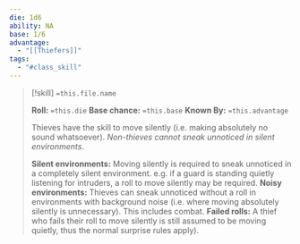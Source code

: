 ```yaml
---
die: 1d6
ability: NA
base: 1/6
advantage:
  - "[[Thiefers]]"
tags:
  - "#class_skill"
---
```



> [!skill] `=this.file.name`
>  
>**Roll:** `=this.die`
>**Base chance:** `=this.base`
>**Known By:** `=this.advantage`
>
> Thieves have the skill to move silently (i.e. making absolutely no sound whatsoever). *Non-thieves cannot sneak unnoticed in silent environments*.
> 
> **Silent environments:** Moving silently is required to sneak unnoticed in a completely silent environment. e.g. if a guard is standing quietly listening for intruders, a roll to move silently may be required. 
> **Noisy environments:** Thieves can sneak unnoticed without a roll in environments with background noise (i.e. where moving absolutely silently is unnecessary). This includes combat. 
> **Failed rolls:** A thief who fails their roll to move silently is still assumed to be moving quietly, thus the normal surprise rules apply). 

